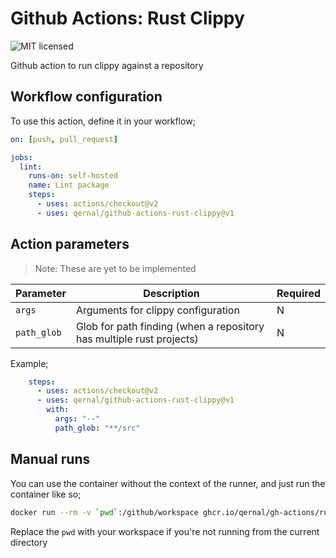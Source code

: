 # Github Actions: Rust Clippy

![MIT licensed](https://img.shields.io/badge/license-MIT-blue.svg)

Github action to run clippy against a repository

## Workflow configuration

To use this action, define it in your workflow;

```yaml
on: [push, pull_request]

jobs:
  lint:
    runs-on: self-hosted
    name: Lint package
    steps:
      - uses: actions/checkout@v2
      - uses: qernal/github-actions-rust-clippy@v1
```

## Action parameters

> Note: These are yet to be implemented

| Parameter | Description | Required |
| ---- | ---- | ---- |
| `args` | Arguments for clippy configuration | N |
| `path_glob` | Glob for path finding (when a repository has multiple rust projects) | N |

Example;

```yaml
    steps:
      - uses: actions/checkout@v2
      - uses: qernal/github-actions-rust-clippy@v1
        with:
          args: "--"
          path_glob: "**/src"
```

## Manual runs

You can use the container without the context of the runner, and just run the container like so;

```bash
docker run --rm -v `pwd`:/github/workspace ghcr.io/qernal/gh-actions/rust-clippy-x86_64:latest
```

Replace the `pwd` with your workspace if you're not running from the current directory
